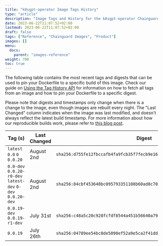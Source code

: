 ```yaml
---
title: "k8sgpt-operator Image Tags History"
type: "article"
description: "Image Tags and History for the k8sgpt-operator Chainguard Image"
date: 2023-06-22T11:07:52+02:00
lastmod: 2023-06-22T11:07:52+02:00
draft: false
tags: ["Reference", "Chainguard Images", "Product"]
images: []
menu:
  docs:
    parent: "images-reference"
weight: 700
toc: true
---
```


The following table contains the most recent tags and digests that can be used to pin your Dockerfile to a specific build of this image. Check our guide on [Using the Tag History API](/chainguard/chainguard-images/using-the-tag-history-api/) for information on how to fetch all tags from an image and how to pin your Dockerfile to a specific digest.

Please note that digests and timestamps only change when there is a change to the image, even though images are rebuilt every night. The "Last Changed" column indicates when the image was last modified, and doesn't always reflect the latest build timestamp. For more information about how our reproducible builds work, please refer to [this blog post](https://www.chainguard.dev/unchained/reproducing-chainguards-reproducible-image-builds).

| Tag (s)                                                      | Last Changed | Digest                                                                    |
|--------------------------------------------------------------|--------------|---------------------------------------------------------------------------|
|  `latest` `0.0` `0` `0.0.20`                                 | August 2nd   | `sha256:d755fe12fbccafb4fa9fcb35f7fecb9e161d1a48f9f8de8a9047f707799b9b46` |
|  `0.0-dev` `0.0.20-r0-dev` `latest-dev` `0-dev` `0.0.20-dev` | August 2nd   | `sha256:84cbf453648bc095793351108b60ad8c702db3a2e1426ea553424e07f62d7900` |
|  `0.0.19-dev` `0.0.19-r1-dev`                                | July 31st    | `sha256:c48a5c20c928fcfdf8544a451b56640a7946df48dce40cba0babf6161b208260` |
|  `0.0.19`                                                    | July 26th    | `sha256:04789ee54bc0de5090ef52a9e5ca2f41dd1912109f1504528a8591a31c1abc8c` |
